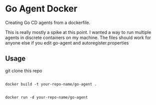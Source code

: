 Go Agent Docker
===============

Creating Go CD agents from a dockerfile. 

This is really mostly a spike at this point. I wanted a way to run multiple agents in
discrete containers on my machine. The files should work for anyone else if you edit
go-agent and autoregister.properties

## Usage

git clone this repo

<code>
docker build -t your-repo-name/go-agent .

docker run -d your-repo-name/go-agent
</code>
